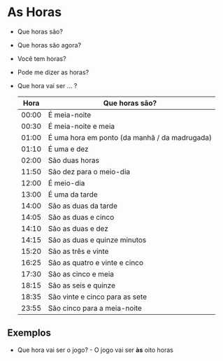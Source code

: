 # As Horas

* Que horas são?
* Que horas são agora?
* Você tem horas?
* Pode me dizer as horas?
* Que hora vai ser ... ?

  | Hora  | Que horas são?                                |
  | --    | --                                            |
  | 00:00 | É meia-noite                                  |
  | 00:30 | É meia-noite e meia                           |
  | 01:00 | É uma hora em ponto (da manhã / da madrugada) |
  | 01:10 | É uma e dez                                   |
  | 02:00 | São duas horas                                |
  | 11:50 | São dez para o meio-dia                       |
  | 12:00 | É meio-dia                                    |
  | 13:00 | É uma da tarde                                |
  | 14:00 | São as duas da tarde                          |
  | 14:05 | São as duas e cinco                           |
  | 14:10 | São as duas e dez                             |
  | 14:15 | São as duas e quinze minutos                  |
  | 15:20 | São as três e vinte                           |
  | 16:25 | São as quatro e vinte e cinco                 |
  | 17:30 | São as cinco e meia                           |
  | 18:15 | São as seis e quinze                          |
  | 18:35 | São vinte e cinco para as sete                |
  | 23:55 | São cinco para a meia-noite                   |

## Exemplos

* Que hora vai ser o jogo? - O jogo vai ser **às** oito horas
